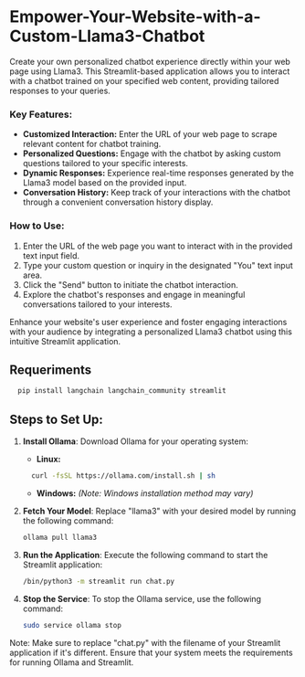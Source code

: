 # Empower-Your-Website-with-a-Custom-Llama3-Chatbot
Create your own personalized chatbot experience directly within your web page using Llama3. This Streamlit-based application allows you to interact with a chatbot trained on your specified web content, providing tailored responses to your queries.


### Key Features:

- **Customized Interaction:** Enter the URL of your web page to scrape relevant content for chatbot training.
- **Personalized Questions:** Engage with the chatbot by asking custom questions tailored to your specific interests.
- **Dynamic Responses:** Experience real-time responses generated by the Llama3 model based on the provided input.
- **Conversation History:** Keep track of your interactions with the chatbot through a convenient conversation history display.

### How to Use:

1. Enter the URL of the web page you want to interact with in the provided text input field.
2. Type your custom question or inquiry in the designated "You" text input area.
3. Click the "Send" button to initiate the chatbot interaction.
4. Explore the chatbot's responses and engage in meaningful conversations tailored to your interests.

Enhance your website's user experience and foster engaging interactions with your audience by integrating a personalized Llama3 chatbot using this intuitive Streamlit application.
## Requeriments
   ```bash
     pip install langchain langchain_community streamlit
   ```

## Steps to Set Up:

1. **Install Ollama**: Download Ollama for your operating system:
   - **Linux:**
   ```bash
     curl -fsSL https://ollama.com/install.sh | sh
   ```
   - **Windows:** *(Note: Windows installation method may vary)*

2. **Fetch Your Model**: Replace "llama3" with your desired model by running the following command:
   ```bash
   ollama pull llama3
     ```
3. **Run the Application**: Execute the following command to start the Streamlit application:
   ```bash
   /bin/python3 -m streamlit run chat.py
     ```
4. **Stop the Service**: To stop the Ollama service, use the following command:
   ```bash
   sudo service ollama stop

     ```
Note:
Make sure to replace "chat.py" with the filename of your Streamlit application if it's different.
Ensure that your system meets the requirements for running Ollama and Streamlit.
